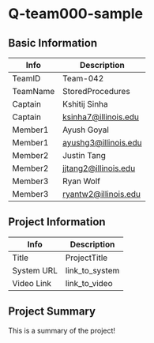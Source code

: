 # Q-team000-sample

## Basic Information

|   Info      |        Description     |
| ----------- | ---------------------- |
| TeamID      |        Team-042        |
| TeamName    |    StoredProcedures    |
| Captain     |      Kshitij Sinha     |
| Captain     |  ksinha7@illinois.edu  |
| Member1     |       Ayush Goyal      |
| Member1     |  ayushg3@illinois.edu  |
| Member2     |      Justin Tang       |
| Member2     |  jjtang2@illinois.edu  |
| Member3     |        Ryan Wolf       |
| Member3     |  ryantw2@illinois.edu  |

## Project Information

|   Info      |        Description     |
| ----------- | ---------------------- |
|  Title      |       ProjectTitle     |
| System URL  |      link_to_system    |
| Video Link  |      link_to_video     |

## Project Summary

This is a summary of the project!
